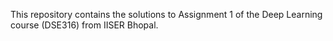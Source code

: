This repository contains the solutions to Assignment 1 of the Deep Learning course (DSE316) from IISER Bhopal.
